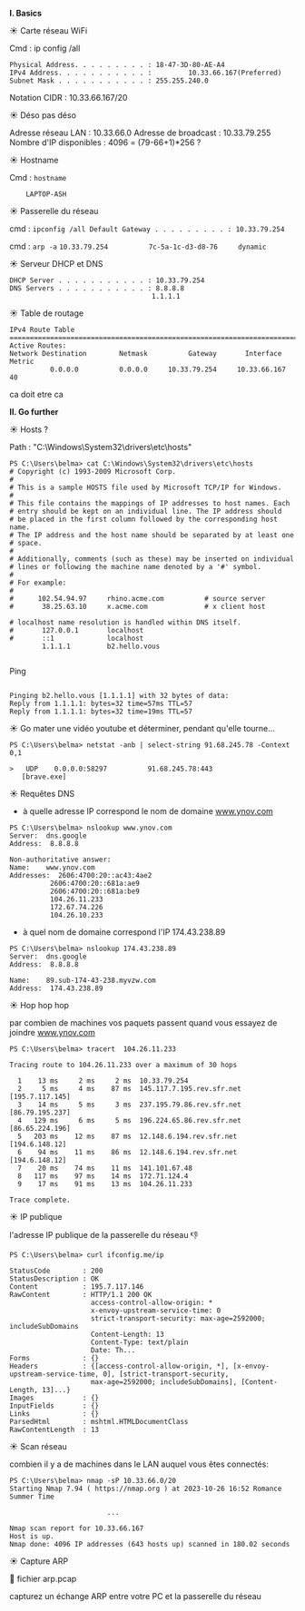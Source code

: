 **I. Basics**

☀️ Carte réseau WiFi

Cmd : ip config /all
    
    Physical Address. . . . . . . . . : 18-47-3D-80-AE-A4
    IPv4 Address. . . . . . . . . . . :         10.33.66.167(Preferred)
    Subnet Mask . . . . . . . . . . . : 255.255.240.0
Notation CIDR : 10.33.66.167/20

☀️ Déso pas déso

Adresse réseau LAN : 10.33.66.0
Adresse de broadcast : 10.33.79.255
Nombre d'IP disponibles : 4096 = (79-66+1)*256 ?

☀️ Hostname

Cmd : `hostname`
        
        LAPTOP-ASH

☀️ Passerelle du réseau

cmd : `
ipconfig /all
 Default Gateway . . . . . . . . . : 10.33.79.254
`

 cmd : `arp -a`
  `10.33.79.254          7c-5a-1c-d3-d8-76     dynamic`

☀️ Serveur DHCP et DNS

    DHCP Server . . . . . . . . . . . : 10.33.79.254
    DNS Servers . . . . . . . . . . . : 8.8.8.8
                                       1.1.1.1
                                       
☀️ Table de routage

    IPv4 Route Table
    ===========================================================================
    Active Routes:
    Network Destination        Netmask          Gateway       Interface  Metric
              0.0.0.0          0.0.0.0     10.33.79.254     10.33.66.167     40
ca doit etre ca

**II. Go further**

☀️ Hosts ?

Path : "C:\Windows\System32\drivers\etc\hosts"

```
PS C:\Users\belma> cat C:\Windows\System32\drivers\etc\hosts
# Copyright (c) 1993-2009 Microsoft Corp.
#
# This is a sample HOSTS file used by Microsoft TCP/IP for Windows.
#
# This file contains the mappings of IP addresses to host names. Each
# entry should be kept on an individual line. The IP address should
# be placed in the first column followed by the corresponding host name.
# The IP address and the host name should be separated by at least one
# space.
#
# Additionally, comments (such as these) may be inserted on individual
# lines or following the machine name denoted by a '#' symbol.
#
# For example:
#
#      102.54.94.97     rhino.acme.com          # source server
#       38.25.63.10     x.acme.com              # x client host

# localhost name resolution is handled within DNS itself.
#       127.0.0.1       localhost
#       ::1             localhost
        1.1.1.1         b2.hello.vous
       
```
Ping 

```PS C:\Users\belma> ping b2.hello.vous

Pinging b2.hello.vous [1.1.1.1] with 32 bytes of data:
Reply from 1.1.1.1: bytes=32 time=57ms TTL=57
Reply from 1.1.1.1: bytes=32 time=19ms TTL=57
```

☀️ Go mater une vidéo youtube et déterminer, pendant qu'elle tourne...

```
PS C:\Users\belma> netstat -anb | select-string 91.68.245.78 -Context 0,1

>   UDP    0.0.0.0:58297          91.68.245.78:443
   [brave.exe]
```
☀️ Requêtes DNS

* à quelle adresse IP correspond le nom de domaine www.ynov.com
```
PS C:\Users\belma> nslookup www.ynov.com
Server:  dns.google
Address:  8.8.8.8

Non-authoritative answer:
Name:    www.ynov.com
Addresses:  2606:4700:20::ac43:4ae2
          2606:4700:20::681a:ae9
          2606:4700:20::681a:be9
          104.26.11.233
          172.67.74.226
          104.26.10.233
```
* à quel nom de domaine correspond l'IP 174.43.238.89

```
PS C:\Users\belma> nslookup 174.43.238.89
Server:  dns.google
Address:  8.8.8.8

Name:    89.sub-174-43-238.myvzw.com
Address:  174.43.238.89
```
☀️ Hop hop hop

par combien de machines vos paquets passent quand vous essayez de joindre www.ynov.com

```
PS C:\Users\belma> tracert  104.26.11.233

Tracing route to 104.26.11.233 over a maximum of 30 hops

  1    13 ms     2 ms     2 ms  10.33.79.254
  2     5 ms     4 ms    87 ms  145.117.7.195.rev.sfr.net [195.7.117.145]
  3    14 ms     5 ms     3 ms  237.195.79.86.rev.sfr.net [86.79.195.237]
  4   129 ms     6 ms     5 ms  196.224.65.86.rev.sfr.net [86.65.224.196]
  5   203 ms    12 ms    87 ms  12.148.6.194.rev.sfr.net [194.6.148.12]
  6    94 ms    11 ms    86 ms  12.148.6.194.rev.sfr.net [194.6.148.12]
  7    20 ms    74 ms    11 ms  141.101.67.48
  8   117 ms    97 ms    14 ms  172.71.124.4
  9    17 ms    91 ms    13 ms  104.26.11.233

Trace complete.
```

☀️ IP publique

l'adresse IP publique de la passerelle du réseau :-1: 

```
PS C:\Users\belma> curl ifconfig.me/ip                                                                                  

StatusCode        : 200
StatusDescription : OK
Content           : 195.7.117.146
RawContent        : HTTP/1.1 200 OK
                    access-control-allow-origin: *
                    x-envoy-upstream-service-time: 0
                    strict-transport-security: max-age=2592000; includeSubDomains
                    Content-Length: 13
                    Content-Type: text/plain
                    Date: Th...
Forms             : {}
Headers           : {[access-control-allow-origin, *], [x-envoy-upstream-service-time, 0], [strict-transport-security,
                    max-age=2592000; includeSubDomains], [Content-Length, 13]...}
Images            : {}
InputFields       : {}
Links             : {}
ParsedHtml        : mshtml.HTMLDocumentClass
RawContentLength  : 13
```
☀️ Scan réseau

combien il y a de machines dans le LAN auquel vous êtes connectés:

```
PS C:\Users\belma> nmap -sP 10.33.66.0/20
Starting Nmap 7.94 ( https://nmap.org ) at 2023-10-26 16:52 Romance Summer Time
```
                            ...
```
Nmap scan report for 10.33.66.167
Host is up.
Nmap done: 4096 IP addresses (643 hosts up) scanned in 180.02 seconds
```
☀️ Capture ARP


📁 fichier arp.pcap

capturez un échange ARP entre votre PC et la passerelle du réseau           
                            




